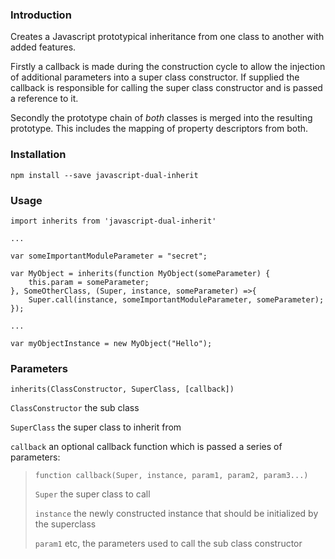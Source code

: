 ### Introduction

Creates a Javascript prototypical inheritance from one class to another with 
added features.  

Firstly a callback is made during the construction cycle to 
allow the injection of additional parameters into a super class constructor. If 
supplied the callback is responsible for calling the super class constructor
and is passed a reference to it.

Secondly the prototype chain of *both* classes is merged into the resulting prototype.
This includes the mapping of property descriptors from both.

### Installation

```language-shell
npm install --save javascript-dual-inherit
```

### Usage

```language-javascript
import inherits from 'javascript-dual-inherit'

...

var someImportantModuleParameter = "secret";

var MyObject = inherits(function MyObject(someParameter) {
    this.param = someParameter;
}, SomeOtherClass, (Super, instance, someParameter) =>{
    Super.call(instance, someImportantModuleParameter, someParameter);
});
 
...
 
var myObjectInstance = new MyObject("Hello");

```

### Parameters

`inherits(ClassConstructor, SuperClass, [callback])`

`ClassConstructor` the sub class

`SuperClass` the super class to inherit from

`callback` an optional callback function which is passed a series of parameters:

>`function callback(Super, instance, param1, param2, param3...)`
>
>`Super` the super class to call
>
>`instance` the newly constructed instance that should be initialized by the 
superclass
>
>`param1` etc, the parameters used to call the sub class constructor


